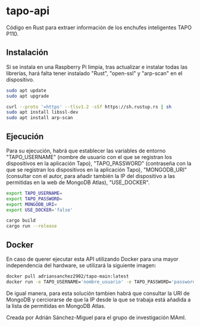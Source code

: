 # tapo-api
Código en Rust para extraer información de los enchufes inteligentes TAPO P110. 

## Instalación

Si se instala en una Raspberry Pi limpia, tras actualizar e instalar todas las librerías, hará falta tener instalado "Rust", "open-ssl" y "arp-scan" en el dispositivo. 

```bash
sudo apt update
sudo apt upgrade

curl --proto '=https' --tlsv1.2 -sSf https://sh.rustup.rs | sh
sudo apt install libssl-dev
sudo apt install arp-scan
```

## Ejecución

Para su ejecución, habrá que establecer las variables de entorno "TAPO_USERNAME" (nombre de usuario con el que se registran los dispositivos en la aplicación Tapo), "TAPO_PASSWORD" (contraseña con la que se registran los dispositivos en la aplicación Tapo), "MONGODB_URI" (consultar con el autor, para añadir también la IP del dispositivo a las permitidas en la web de MongoDB Atlas), "USE_DOCKER". 

```bash
export TAPO_USERNAME=
export TAPO_PASSWORD=
export MONGODB_URI=
export USE_DOCKER='false'

cargo build
cargo run --release
```

## Docker

En caso de querer ejecutar esta API utilizando Docker para una mayor independencia del hardware, se utilizará la siguiente imagen:

```bash
docker pull adriansanchez2902/tapo-main:latest
docker run -e TAPO_USERNAME='nombre_usuario' -e TAPO_PASSWORD='password' -e MONGODB_URI='mongodb_uri' -e USE_DOCKER='true' --net=host adriansanchez2902/tapo-main:latest
```

De igual manera, para esta solución tambien habrá que consultar la URI de MongoDB y cerciorarse de que la IP desde la que se trabaja está añadida a la lista de permitidas en MongoDB Atlas.

Creada por Adrián Sánchez-Miguel para el grupo de investigación MAmI.
